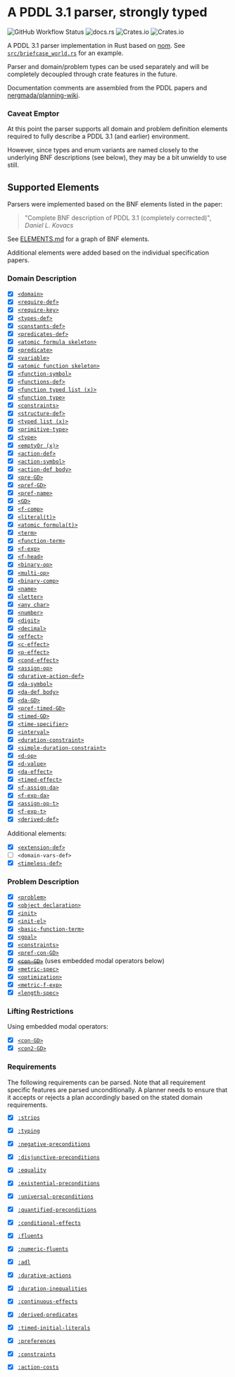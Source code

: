 # A PDDL 3.1 parser, strongly typed

![GitHub Workflow Status](https://img.shields.io/github/actions/workflow/status/sunsided/pddl-rs/rust.yml)
![docs.rs](https://img.shields.io/docsrs/pddl)
![Crates.io](https://img.shields.io/crates/v/pddl)
![Crates.io](https://img.shields.io/crates/l/pddl)

A PDDL 3.1 parser implementation in Rust based on [nom](https://crates.io/crates/nom). 
See [`src/briefcase_world.rs`](tests/briefcase_world.rs) for an example.

Parser and domain/problem types can be used separately and will be completely 
decoupled through crate features in the future.

Documentation comments are assembled from the PDDL papers and [nergmada/planning-wiki](https://github.com/nergmada/planning-wiki).

### Caveat Emptor

At this point the parser supports all domain and problem definition
elements required to fully describe a PDDL 3.1 (and earlier) environment.

However, since types and enum variants are named closely to the underlying
BNF descriptions (see below), they may be a bit unwieldy to use still.

## Supported Elements

Parsers were implemented based on the BNF elements listed in the paper:

> "Complete BNF description of PDDL 3.1 (completely corrected)",
> _Daniel L. Kovacs_

See [ELEMENTS.md](ELEMENTS.md) for a graph of BNF elements.

Additional elements were added based on the individual specification papers.

### Domain Description

- [x] [`<domain>`](src/parsers/domain.rs)
- [x] [`<require-def>`](src/parsers/predicates_def.rs)
- [x] [`<require-key>`](src/parsers/requirements.rs)
- [x] [`<types-def>`](src/parsers/types_def.rs)
- [x] [`<constants-def>`](src/parsers/constants_def.rs)
- [x] [`<predicates-def>`](src/parsers/predicates_def.rs)
- [x] [`<atomic formula skeleton>`](src/parsers/atomic_formula_skeleton.rs)
- [x] [`<predicate>`](src/parsers/predicate.rs)
- [x] [`<variable>`](src/parsers/variable.rs)
- [x] [`<atomic function skeleton>`](src/parsers/atomic_formula_skeleton.rs)
- [x] [`<function-symbol>`](src/parsers/function_symbol.rs)
- [x] [`<functions-def>`](src/parsers/functions_def.rs)
- [x] [`<function typed list (x)>`](src/parsers/function_typed_list.rs)
- [x] [`<function type>`](src/parsers/function_type.rs)
- [x] [`<constraints>`](src/parsers/domain_constraints_def.rs)
- [x] [`<structure-def>`](src/parsers/structure_def.rs)
- [x] [`<typed list (x)>`](src/parsers/typed_list.rs)
- [x] [`<primitive-type>`](src/parsers/primitive_type.rs)
- [x] [`<type>`](src/parsers/type.rs)
- [x] [`<emptyOr (x)>`](src/parsers/empty_or.rs)
- [x] [`<action-def>`](src/parsers/action_def.rs)
- [x] [`<action-symbol>`](src/parsers/action_symbol.rs)
- [x] [`<action-def body>`](src/parsers/action_def.rs)
- [x] [`<pre-GD>`](src/parsers/pre_gd.rs)
- [x] [`<pref-GD>`](src/parsers/pref_gd.rs)
- [x] [`<pref-name>`](src/parsers/pref_name.rs)
- [x] [`<GD>`](src/parsers/gd.rs)
- [x] [`<f-comp>`](src/parsers/f_comp.rs)
- [x] [`<literal(t)>`](src/parsers/literal.rs)
- [x] [`<atomic formula(t)>`](src/parsers/atomic_formula.rs)
- [x] [`<term>`](src/parsers/term.rs)
- [x] [`<function-term>`](src/parsers/function_term.rs)
- [x] [`<f-exp>`](src/parsers/f_exp.rs)
- [x] [`<f-head>`](src/parsers/f_head.rs)
- [x] [`<binary-op>`](src/parsers/binary_op.rs)
- [x] [`<multi-op>`](src/parsers/multi_op.rs)
- [x] [`<binary-comp>`](src/parsers/binary_comp.rs)
- [x] [`<name>`](src/parsers/name.rs)
- [x] [`<letter>`](src/parsers/name.rs)
- [x] [`<any char>`](src/parsers/name.rs)
- [x] [`<number>`](src/parsers/number.rs)
- [x] [`<digit>`](src/parsers/number.rs)
- [x] [`<decimal>`](src/parsers/number.rs)
- [x] [`<effect>`](src/parsers/effect.rs)
- [x] [`<c-effect>`](src/parsers/c_effect.rs)
- [x] [`<p-effect>`](src/parsers/p_effect.rs)
- [x] [`<cond-effect>`](src/parsers/cond_effect.rs)
- [x] [`<assign-op>`](src/parsers/assign_op.rs)
- [x] [`<durative-action-def>`](src/parsers/da_def.rs)
- [x] [`<da-symbol>`](src/parsers/da_symbol.rs)
- [x] [`<da-def body>`](src/parsers/da_def.rs)
- [x] [`<da-GD>`](src/parsers/da_gd.rs)
- [x] [`<pref-timed-GD>`](src/parsers/pref_timed_gd.rs)
- [x] [`<timed-GD>`](src/parsers/timed_gd.rs)
- [x] [`<time-specifier>`](src/parsers/time_specifier.rs)
- [x] [`<interval>`](src/parsers/interval.rs)
- [x] [`<duration-constraint>`](src/parsers/duration_constraint.rs)
- [x] [`<simple-duration-constraint>`](src/parsers/simple_duration_constraint.rs)
- [x] [`<d-op>`](src/parsers/d_op.rs)
- [x] [`<d-value>`](src/parsers/d_value.rs)
- [x] [`<da-effect>`](src/parsers/da_effect.rs)
- [x] [`<timed-effect>`](src/parsers/timed_effect.rs)
- [x] [`<f-assign-da>`](src/parsers/f_assign_da.rs)
- [x] [`<f-exp-da>`](src/parsers/f_exp_da.rs)
- [x] [`<assign-op-t>`](src/parsers/assign_op_t.rs)
- [x] [`<f-exp-t>`](src/parsers/f_exp_t.rs)
- [x] [`<derived-def>`](src/parsers/derived_predicate.rs)

Additional elements:

- [x] [`<extension-def>`](src/parsers/domain.rs)
- [ ] `<domain-vars-def>`
- [x] [`<timeless-def>`](src/parsers/timeless_def.rs)

### Problem Description

- [x] [`<problem>`](src/parsers/problem.rs)
- [x] [`<object declaration>`](src/parsers/objects_def.rs)
- [x] [`<init>`](src/parsers/init_def.rs)
- [x] [`<init-el>`](src/parsers/init_el.rs)
- [x] [`<basic-function-term>`](src/parsers/basic_function_term.rs)
- [x] [`<goal>`](src/parsers/goal_def.rs)
- [x] [`<constraints>`](src/parsers/problem_constraints_def.rs)
- [x] [`<pref-con-GD>`](src/parsers/pref_con_gd.rs)
- [x] [~~`<con-GD>`~~](src/parsers/con_gd.rs) (uses embedded modal operators below)
- [x] [`<metric-spec>`](src/parsers/metric_spec.rs)
- [x] [`<optimization>`](src/parsers/optimization.rs)
- [x] [`<metric-f-exp>`](src/parsers/metric_f_exp.rs)
- [x] [`<length-spec>`](src/parsers/length_spec.rs)

### Lifting Restrictions

Using embedded modal operators:

- [x] [`<con-GD>`](src/parsers/con_gd.rs)
- [x] [`<con2-GD>`](src/parsers/con_gd.rs)

### Requirements

The following requirements can be parsed. Note that all
requirement specific features are parsed unconditionally. 
A planner needs to ensure that it accepts or rejects a 
plan accordingly based on the stated domain requirements.

- [x] [`:strips`](src/parsers/requirements.rs)
- [x] [`:typing`](src/parsers/requirements.rs)
- [x] [`:negative-preconditions`](src/parsers/requirements.rs)
- [x] [`:disjunctive-preconditions`](src/parsers/requirements.rs)
- [x] [`:equality`](src/parsers/requirements.rs)
- [x] [`:existential-preconditions`](src/parsers/requirements.rs)
- [x] [`:universal-preconditions`](src/parsers/requirements.rs)
- [x] [`:quantified-preconditions`](src/parsers/requirements.rs)
- [x] [`:conditional-effects`](src/parsers/requirements.rs)
- [x] [`:fluents`](src/parsers/requirements.rs)
- [x] [`:numeric-fluents`](src/parsers/requirements.rs)
- [x] [`:adl`](src/parsers/requirements.rs)
- [x] [`:durative-actions`](src/parsers/requirements.rs)
- [x] [`:duration-inequalities`](src/parsers/requirements.rs)
- [x] [`:continuous-effects`](src/parsers/requirements.rs)
- [x] [`:derived-predicates`](src/parsers/requirements.rs)
- [x] [`:timed-initial-literals`](src/parsers/requirements.rs)
- [x] [`:preferences`](src/parsers/requirements.rs)
- [x] [`:constraints`](src/parsers/requirements.rs)
- [x] [`:action-costs`](src/parsers/requirements.rs)

